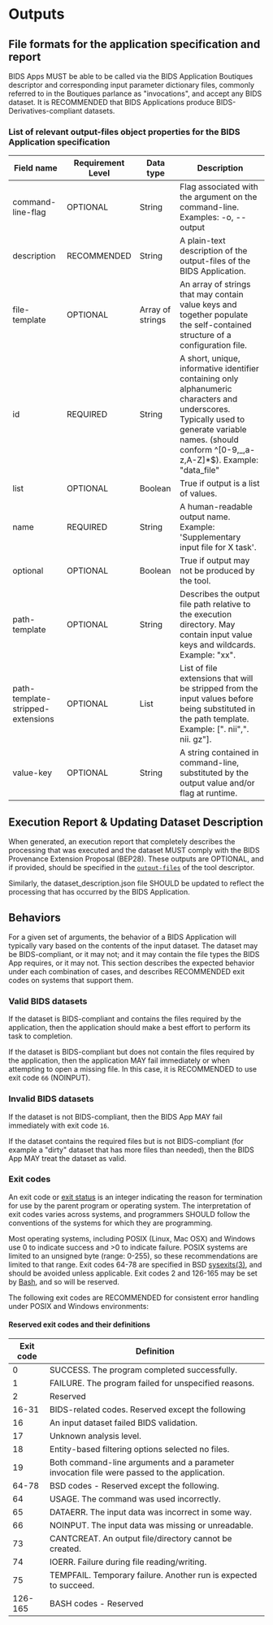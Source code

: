 # Outputs

## File formats for the application specification and report

BIDS Apps MUST be able to be called via the BIDS Application Boutiques
descriptor and corresponding input parameter dictionary files, commonly referred
to in the Boutiques parlance as "invocations", and accept any BIDS dataset.
It is RECOMMENDED that BIDS Applications produce BIDS-Derivatives-compliant datasets.

### List of relevant output-files object properties for the BIDS Application specification

| Field name                        | Requirement Level | Data type        | Description                                                                                                                                                                                              |
|-----------------------------------|-------------------|------------------|----------------------------------------------------------------------------------------------------------------------------------------------------------------------------------------------------------|
| command-line-flag                 | OPTIONAL          | String           | Flag associated with the argument on the command-line.  Examples: -o, --output                                                                                                                           |
| description                       | RECOMMENDED       | String           | A plain-text description of the output-files of the BIDS Application.                                                                                                                                    |
| file-template                     | OPTIONAL          | Array of strings | An array of strings that may contain value keys and together populate the self-contained structure of a configuration file.                                                                              |
| id                                | REQUIRED          | String           | A short, unique, informative identifier containing only alphanumeric characters and underscores.  Typically used to generate variable names.  (should conform ^[0-9,_,a-z,A-Z]*$).  Example: "data_file" |
| list                              | OPTIONAL          | Boolean          | True if output is a list of values.                                                                                                                                                                      |
| name                              | REQUIRED          | String           | A human-readable output name.  Example: 'Supplementary input file for X task'.                                                                                                                           |
| optional                          | OPTIONAL          | Boolean          | True if output may not be produced by the tool.                                                                                                                                                          |
| path-template                     | OPTIONAL          | String           | Describes the output file path relative to the execution directory.  May contain input value keys and wildcards.  Example: "xx".                                                                         |
| path-template-stripped-extensions | OPTIONAL          | List             | List of file extensions that will be stripped from the input values before being substituted in the path template.  Example: [". nii",". nii. gz"].                                                      |
| value-key                         | OPTIONAL          | String           | A string contained in command-line, substituted by the output value and/or flag at runtime.                                                                                                              |
## Execution Report & Updating Dataset Description

When generated, an execution report that completely describes the processing
that was executed and the dataset MUST comply with the BIDS Provenance Extension
Proposal (BEP28). These outputs are OPTIONAL, and if provided, should be
specified in the [`output-files`](./outputs.md) of the tool descriptor.

Similarly, the dataset_description.json file SHOULD be updated to reflect the
processing that has occurred by the BIDS Application.

## Behaviors

For a given set of arguments, the behavior of a BIDS Application will typically
vary based on the contents of the input dataset. The dataset may be
BIDS-compliant, or it may not; and it may contain the file types the BIDS App
requires, or it may not. This section describes the expected behavior under each
combination of cases, and describes RECOMMENDED exit codes on systems that
support them.

### Valid BIDS datasets

If the dataset is BIDS-compliant and contains the files required by the application,
then the application should make a best effort to perform its task to completion.

If the dataset is BIDS-compliant but does not contain the files required by the application,
then the application MAY fail immediately or when attempting to open a missing file.
In this case, it is RECOMMENDED to use exit code `66` (NOINPUT).

### Invalid BIDS datasets

If the dataset is not BIDS-compliant, then the BIDS App MAY fail immediately with exit code `16`.

If the dataset contains the required files but is not BIDS-compliant
(for example a "dirty" dataset that has more files than needed),
then the BIDS App MAY treat the dataset as valid.

### Exit codes

An exit code or [exit status](https://en.wikipedia.org/wiki/Exit_status) is an
integer indicating the reason for termination for use by the parent program or
operating system. The interpretation of exit codes varies across systems, and
programmers SHOULD follow the conventions of the systems for which they are
programming.

Most operating systems, including POSIX (Linux, Mac OSX) and Windows use 0 to
indicate success and >0 to indicate failure. POSIX systems are limited to an
unsigned byte (range: 0-255), so these recommendations are limited to that
range. Exit codes 64-78 are specified in BSD
[sysexits(3)](https://www.freebsd.org/cgi/man.cgi?query=sysexits&sektion=3), and
should be avoided unless applicable. Exit codes 2 and 126-165 may be set by
[Bash](https://www.tldp.org/LDP/abs/html/exitcodes.html), and so will be
reserved.

The following exit codes are RECOMMENDED for consistent error handling
under POSIX and Windows environments:

#### Reserved exit codes and their definitions

| Exit code | Definition                                                                                  |
|-----------|---------------------------------------------------------------------------------------------|
| 0         | SUCCESS. The program completed successfully.                                                |
| 1         | FAILURE. The program failed for unspecified reasons.                                        |
| 2         | Reserved                                                                                    |
| 16-31     | BIDS-related codes. Reserved except the following                                           |
| 16        | An input dataset failed BIDS validation.                                                    |
| 17        | Unknown analysis level.                                                                     |
| 18        | Entity-based filtering options selected no files.                                           |
| 19        | Both command-line arguments and a parameter invocation file were passed to the application. |
| 64-78     | BSD codes - Reserved except the following.                                                  |
| 64        | USAGE. The command was used incorrectly.                                                    |
| 65        | DATAERR. The input data was incorrect in some way.                                          |
| 66        | NOINPUT. The input data was missing or unreadable.                                          |
| 73        | CANTCREAT. An output file/directory cannot be created.                                      |
| 74        | IOERR. Failure during file reading/writing.                                                 |
| 75        | TEMPFAIL. Temporary failure. Another run is expected to succeed.                            |
| 126-165   | BASH codes - Reserved                                                                       |
